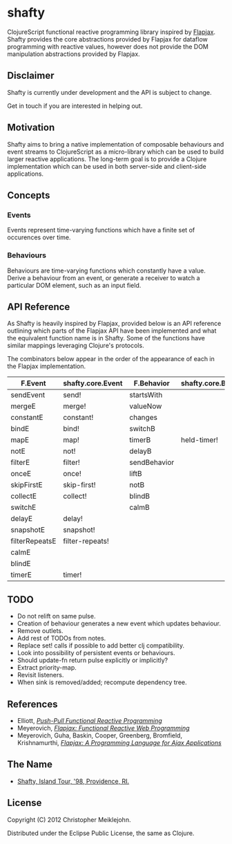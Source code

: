 # shafty

ClojureScript functional reactive programming library inspired by [Flapjax](http://www.flapjax-lang.com/).  Shafty provides the core abstractions provided by Flapjax for dataflow programming with reactive values, however does not provide the DOM manipulation abstractions provided by Flapjax.  

## Disclaimer

Shafty is currently under development and the API is subject to change.

Get in touch if you are interested in helping out.

## Motivation

Shafty aims to bring a native implementation of composable behaviours and event streams to ClojureScript as a micro-library which can be used to build larger reactive applications.  The long-term goal is to provide a Clojure implementation which can be used in both server-side and client-side applications.

## Concepts

### Events

Events represent time-varying functions which have a finite set of
occurences over time.

### Behaviours

Behaviours are time-varying functions which constantly have a value.
Derive a behaviour from an event, or generate a receiver to watch a
particular DOM element, such as an input field.

## API Reference

As Shafty is heavily inspired by Flapjax, provided below is an API reference outlining which parts of the Flapjax API have been implemented and what the equivalent function name is in Shafty.  Some of the functions have similar mappings leveraging Clojure's protocols.

The combinators below appear in the order of the appearance of each in the Flapjax implementation.

F.Event         | shafty.core.Event | F.Behavior   | shafty.core.Behaviour
--------------- | ----------------- | ------------ | ---------------------
sendEvent       | send!             | startsWith   |
mergeE          | merge!            | valueNow     |
constantE       | constant!         | changes      |
bindE           | bind!             | switchB      |
mapE            | map!              | timerB       | held-timer!
notE            | not!              | delayB       |
filterE         | filter!           | sendBehavior |
onceE           | once!             | liftB        |
skipFirstE      | skip-first!       | notB         |
collectE        | collect!          | blindB       |
switchE         |                   | calmB        |
delayE          | delay!
snapshotE       | snapshot!
filterRepeatsE  | filter-repeats!
calmE           |
blindE          |
timerE          | timer!

## TODO

* Do not relift on same pulse.
* Creation of behaviour generates a new event which updates behaviour.
* Remove outlets.
* Add rest of TODOs from notes.
* Replace set! calls if possible to add better clj compatibility.
* Look into possibility of persistent events or behaviours.
* Should update-fn return pulse explicitly or implicitly?
* Extract priority-map.
* Revisit listeners.
* When sink is removed/added; recompute dependency tree.

## References

* Elliott, [_Push-Pull Functional Reactive Programming_](http://dl.acm.org/citation.cfm?id=1596643)
* Meyerovich, [_Flapjax: Functional Reactive Web Programming_](http://www.cs.brown.edu/research/pubs/theses/ugrad/2007/lmeyerov.pdf)
* Meyerovich, Guha, Baskin, Cooper, Greenberg, Bromfield,  Krishnamurthi, [_Flapjax: A Programming Language for Ajax Applications_](http://dl.acm.org/citation.cfm?id=1640091)

## The Name

* [Shafty, Island Tour, '98, Providence, RI.](http://www.youtube.com/watch?v=AZO2_u0jmZk)

## License

Copyright (C) 2012 Christopher Meiklejohn.

Distributed under the Eclipse Public License, the same as Clojure.
